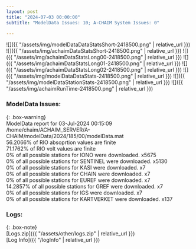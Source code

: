 ```yaml
---
layout: post
title: "2024-07-03 00:00:00"
subtitle: "ModelData Issues: 10; A-CHAIM System Issues: 0"

---
```


![]({{ "/assets/img/modelDataDataStatsShort-2418500.png" | relative_url }})
![]({{ "/assets/img/achaimDataStatsShort-2418500.png" | relative_url }})
![]({{ "/assets/img/achaimDataStatsLong00-2418500.png" | relative_url }})
![]({{ "/assets/img/achaimDataStatsLong01-2418500.png" | relative_url }})
![]({{ "/assets/img/achaimDataStatsLong02-2418500.png" | relative_url }})
![]({{ "/assets/img/modelDataDataStats-2418500.png" | relative_url }})
![]({{ "/assets/img/modelDataStationStats-2418500.png" | relative_url }})
![]({{ "/assets/img/achaimRunTime-2418500.png" | relative_url }})


### ModelData Issues:  
  
{: .box-warning}  
 ModelData report for 03-Jul-2024 00:15:09   
 /home/chaim/ACHAIM_SERVER/A-CHAIM/modelData/2024/185/00/modelData.mat   
 56.2066% of RIO absoprtion values are finite   
 71.1762% of RIO volt values are finite   
 0% of all possible stations for IONO were downloaded. x5675   
 0% of all possible stations for SENTINEL were downloaded. x5130   
 0% of all possible stations for KASI were downloaded. x7   
 0% of all possible stations for CHAIN were downloaded. x7   
 0% of all possible stations for EUREF were downloaded. x7   
 14.2857% of all possible stations for GREF were downloaded. x7   
 0% of all possible stations for IGS were downloaded. x7   
 0% of all possible stations for KARTVERKET were downloaded. x137   
  


### Logs:  
  
{: .box-note}  
[Logs.zip]({{ "/assets/other/logs.zip" | relative_url }})  
[Log Info]({{ "/logInfo" | relative_url }})  
